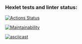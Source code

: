 ### Hexlet tests and linter status:
[![Actions Status](https://github.com/Kos1la/backend-project-44/actions/workflows/hexlet-check.yml/badge.svg)](https://github.com/Kos1la/backend-project-44/actions)

[![Maintainability](https://api.codeclimate.com/v1/badges/003d78b674feebd598fb/maintainability)](https://codeclimate.com/github/Kos1la/backend-project-44/maintainability)

[![asciicast](https://asciinema.org/a/sJB7SvtmzrSr0zekDyBmExvOI.svg)](https://asciinema.org/a/sJB7SvtmzrSr0zekDyBmExvOI)